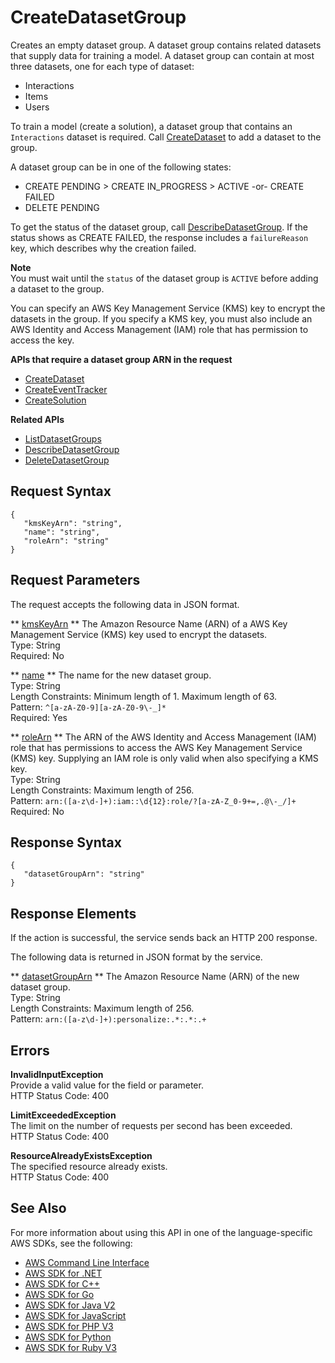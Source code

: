 # CreateDatasetGroup<a name="API_CreateDatasetGroup"></a>

Creates an empty dataset group\. A dataset group contains related datasets that supply data for training a model\. A dataset group can contain at most three datasets, one for each type of dataset:
+ Interactions
+ Items
+ Users

To train a model \(create a solution\), a dataset group that contains an `Interactions` dataset is required\. Call [CreateDataset](API_CreateDataset.md) to add a dataset to the group\.

A dataset group can be in one of the following states:
+ CREATE PENDING > CREATE IN\_PROGRESS > ACTIVE \-or\- CREATE FAILED
+ DELETE PENDING

To get the status of the dataset group, call [DescribeDatasetGroup](API_DescribeDatasetGroup.md)\. If the status shows as CREATE FAILED, the response includes a `failureReason` key, which describes why the creation failed\.

**Note**  
You must wait until the `status` of the dataset group is `ACTIVE` before adding a dataset to the group\.

You can specify an AWS Key Management Service \(KMS\) key to encrypt the datasets in the group\. If you specify a KMS key, you must also include an AWS Identity and Access Management \(IAM\) role that has permission to access the key\.

**APIs that require a dataset group ARN in the request**
+  [CreateDataset](API_CreateDataset.md) 
+  [CreateEventTracker](API_CreateEventTracker.md) 
+  [CreateSolution](API_CreateSolution.md) 

**Related APIs**
+  [ListDatasetGroups](API_ListDatasetGroups.md) 
+  [DescribeDatasetGroup](API_DescribeDatasetGroup.md) 
+  [DeleteDatasetGroup](API_DeleteDatasetGroup.md) 

## Request Syntax<a name="API_CreateDatasetGroup_RequestSyntax"></a>

```
{
   "kmsKeyArn": "string",
   "name": "string",
   "roleArn": "string"
}
```

## Request Parameters<a name="API_CreateDatasetGroup_RequestParameters"></a>

The request accepts the following data in JSON format\.

 ** [kmsKeyArn](#API_CreateDatasetGroup_RequestSyntax) **   <a name="personalize-CreateDatasetGroup-request-kmsKeyArn"></a>
The Amazon Resource Name \(ARN\) of a AWS Key Management Service \(KMS\) key used to encrypt the datasets\.  
Type: String  
Required: No

 ** [name](#API_CreateDatasetGroup_RequestSyntax) **   <a name="personalize-CreateDatasetGroup-request-name"></a>
The name for the new dataset group\.  
Type: String  
Length Constraints: Minimum length of 1\. Maximum length of 63\.  
Pattern: `^[a-zA-Z0-9][a-zA-Z0-9\-_]*`   
Required: Yes

 ** [roleArn](#API_CreateDatasetGroup_RequestSyntax) **   <a name="personalize-CreateDatasetGroup-request-roleArn"></a>
The ARN of the AWS Identity and Access Management \(IAM\) role that has permissions to access the AWS Key Management Service \(KMS\) key\. Supplying an IAM role is only valid when also specifying a KMS key\.  
Type: String  
Length Constraints: Maximum length of 256\.  
Pattern: `arn:([a-z\d-]+):iam::\d{12}:role/?[a-zA-Z_0-9+=,.@\-_/]+`   
Required: No

## Response Syntax<a name="API_CreateDatasetGroup_ResponseSyntax"></a>

```
{
   "datasetGroupArn": "string"
}
```

## Response Elements<a name="API_CreateDatasetGroup_ResponseElements"></a>

If the action is successful, the service sends back an HTTP 200 response\.

The following data is returned in JSON format by the service\.

 ** [datasetGroupArn](#API_CreateDatasetGroup_ResponseSyntax) **   <a name="personalize-CreateDatasetGroup-response-datasetGroupArn"></a>
The Amazon Resource Name \(ARN\) of the new dataset group\.  
Type: String  
Length Constraints: Maximum length of 256\.  
Pattern: `arn:([a-z\d-]+):personalize:.*:.*:.+` 

## Errors<a name="API_CreateDatasetGroup_Errors"></a>

 **InvalidInputException**   
Provide a valid value for the field or parameter\.  
HTTP Status Code: 400

 **LimitExceededException**   
The limit on the number of requests per second has been exceeded\.  
HTTP Status Code: 400

 **ResourceAlreadyExistsException**   
The specified resource already exists\.  
HTTP Status Code: 400

## See Also<a name="API_CreateDatasetGroup_SeeAlso"></a>

For more information about using this API in one of the language\-specific AWS SDKs, see the following:
+  [AWS Command Line Interface](https://docs.aws.amazon.com/goto/aws-cli/personalize-2018-05-22/CreateDatasetGroup) 
+  [AWS SDK for \.NET](https://docs.aws.amazon.com/goto/DotNetSDKV3/personalize-2018-05-22/CreateDatasetGroup) 
+  [AWS SDK for C\+\+](https://docs.aws.amazon.com/goto/SdkForCpp/personalize-2018-05-22/CreateDatasetGroup) 
+  [AWS SDK for Go](https://docs.aws.amazon.com/goto/SdkForGoV1/personalize-2018-05-22/CreateDatasetGroup) 
+  [AWS SDK for Java V2](https://docs.aws.amazon.com/goto/SdkForJavaV2/personalize-2018-05-22/CreateDatasetGroup) 
+  [AWS SDK for JavaScript](https://docs.aws.amazon.com/goto/AWSJavaScriptSDK/personalize-2018-05-22/CreateDatasetGroup) 
+  [AWS SDK for PHP V3](https://docs.aws.amazon.com/goto/SdkForPHPV3/personalize-2018-05-22/CreateDatasetGroup) 
+  [AWS SDK for Python](https://docs.aws.amazon.com/goto/boto3/personalize-2018-05-22/CreateDatasetGroup) 
+  [AWS SDK for Ruby V3](https://docs.aws.amazon.com/goto/SdkForRubyV3/personalize-2018-05-22/CreateDatasetGroup) 
